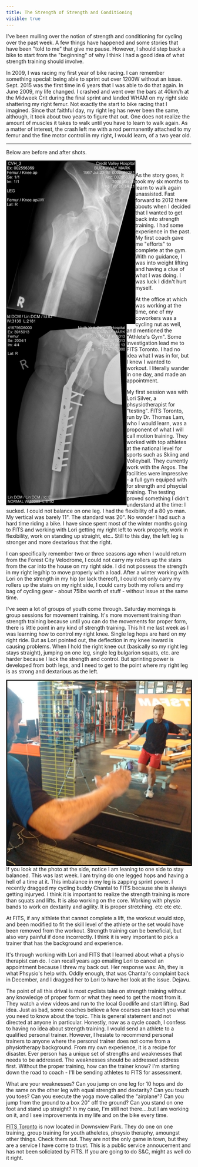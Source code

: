 ```yaml
---
title: The Strength of Strength and Conditioning
visible: true
---
```

I've been mulling over the notion of strength and conditioning for cycling over the past week. A few things have happened and some stories that have been "told to me" that give me pause. However, I should step back a bike to start from the "beginning" of why I think I had a good idea of what strength training should involve.

In 2009, I was racing my first year of bike racing. I can remember something special: being able to sprint out over 1200W without an issue. Sept. 2015 was the first time in 6 years that I was able to do that again. In June 2009, my life changed. I crashed and went over the bars at 40km/h at the Midweek Crit during the final sprint and landed WHAM on my right side shattering my right femur. Not exactly the start to bike racing that I imagined. Since that faithful day, my right leg has never been the same, although, it took about two years to figure that out. One does not realize the amount of muscles it takes to walk until you have to learn to walk again. As a matter of interest, the crash left me with a rod permanently attached to my femur and the fine motor control in my right, I would learn, of a two year old.

<hr id="system-readmore" />

Below are before and after shots.

<img src="images/photos/xrayfemur2009.jpg" alt="Before" width="350" height="442" style="border: 1px solid #000000; float: left;" /><img src="images/photos/femur2013.jpg" alt="After" width="322" height="486" style="border: 3px solid #000000; float: left;" />

&nbsp;

As the story goes, it took my six months to learn to walk again unassisted. Fast forward to 2012 there abouts when I decided that I wanted to get back into strength training. I had some experience in the past. My first coach gave me "efforts" to complete at the gym. With no guidance, I was into weight lifting and having a clue of what I was doing. I was luck I didn't hurt myself.

At the office at which was working at the time, one of my coworkers was a cycling nut as well, and mentioned the "Athlete's Gym". Some investigation lead me to FITS Toronto. I had no idea what I was in for, but I knew I wanted to workout. I literally wander in one day, and made an appointment.

My first session was with Lori Silver, a phsysiotherapist for "testing". FITS Toronto, run by Dr. Thomas Lam, who I would learn, was a proponent of what I will call motion training. They worked with top athletes at the national level for sports such as Skiing and Volleyball. They currently work with the Argos. The facilities were impressive - a full gym equiped with for strength and phsycial training. The testing proved something I didn't understand at the time: I sucked. I could not balance on one leg. I had the flexibility of a 80 yo man. My vertical was barely 11". The standard was 20". No wonder I had such a hard time riding a bike. I have since spent most of the winter months going to FITS and working with Lori getting my right left to work properly, work in flexibility, work on standing up straight, etc.. Still to this day, the left leg is stronger and more dextarious that the right.

I can specifically remember two or three seasons ago when I would return from the Forest City Velodrome, I could not carry my rollers up the stairs from the car into the house on my right side. I did not possess the strength in my right leg/hip to move properly with a load. After a winter working with Lori on the strength in my hip (or lack thereof), I could not only carry my rollers up the stairs on my right side, I could carry both my rollers and my bag of cycling gear - about 75lbs worth of stuff - without issue at the same time.

I've seen a lot of groups of youth come through. Saturday mornings is group sessions for movement training. It's more movement training than strength training because until you can do the movements for proper form, there is little point in any kind of strength training. This hit me last week as I was learning how to control my right knee. Single leg hops are hard on my right ride. But as Lori pointed out, the deflection in my knee inward is causing problems. When I hold the right knee out (basically so my right leg stays straight), jumping on one leg, single leg bulgarion squats, etc. are harder because I lack the strength and control. But sprinting power is developed from both legs, and I need to get to the point where my right leg is as strong and dextarious as the left.

<img src="images/photos/IMG_20151230_102101_edited.jpg" alt="IMG 20151230 102101 edited" width="500" height="500" style="border: 3px solid #000000; float: left;" />If you look at the photo at the side, notice I am leaning to one side to stay balanced. This was last week. I am trying do one legged hops and having a hell of a time at it. This imbalance in my leg is zapping sprint power. I recently dragged my cycling buddy Chantal to FITS because she is always getting injuryed. I think it is important to realize the strength training is more than squats and lifts. It is also working on the core. Working with physio bands to work on dextarity and agility. It is proper stretching. etc etc etc.

At FITS, if any althlete that cannot complete a lift, the workout would stop, and been modified to fit the skill level of the athlete or the set would have been removed from the workout. Strength training can be beneficial, but also very painful if done incorrectly. I think it is very important to pick a trainer that has the background and experience.&nbsp;

It's through working with Lori and FITS that I learned about what a physio therapist can do. I can recall years ago emailing Lori to cancel an appointment because I threw my back out. Her response was: Ah, they is what Phsysio's help with. Oddly enough, that was Chantal's complaint back in December, and I dragged her to Lori to have her look at the issue. Dejavu.

The point of all this drival is most cyclists take on strength training without any knowledge of proper form or what they need to get the most from it. They watch a view videos and run to the local Goodlife and start lifting. Bad idea. Just as bad, some coaches believe a few coarses can teach you what you need to know about the topic. This is general statement and not directed at anyone in particular. Honestly, now as a cycle coach, I confess to having no idea about strength training. I would send an athlete to a qualified personal trainer. However, I hesiate to recommend personal trainers to anyone where the personal trainer does not come from a physiotherapy background. From my own experience, it is a recipe for disaster. Ever person has a unique set of strengths and weaknesses that needs to be addressed. The weaknesses should be addressed address first. Without the proper training, how can the trainer know? I'm starting down the road to coach - I'll be sending athletes to FITS for assessment.

What are your weaknesses? Can you jump on one leg for 10 hops and do the same on the other leg with equal strength and dextarity? Can you touch you toes? Can you execute the yoga move called the "airplane"? Can you jump from the ground to a box 20" off the ground? Can you stand on one foot and stand up straight? In my case, I'm still not there....but I am working on it, and I see improvements in my life and on the bike every time.

<a href="http://fitstoronto.ca" target="_blank">FITS Toronto</a>&nbsp;is now located in Downsview Park. They do one on one training, group training for youth atheletes, phsysio theraphy, amoungst other things. Check them out. They are not the only game in town, but they are a service I have come to trust. This is a public service annoucement and has not been soliciated by FITS. If you are going to do S&C, might as well do it right.